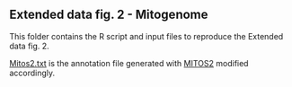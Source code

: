 ## Extended data fig. 2 - Mitogenome

This folder contains the R script and input files to reproduce the Extended data fig. 2. </br>

[Mitos2.txt]() is the annotation file generated with [MITOS2]() modified accordingly.